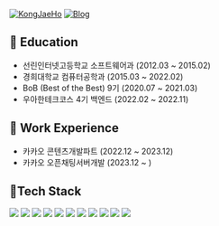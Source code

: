 
[![KongJaeHo](https://img.shields.io/badge/KongJaeHo-0A66C2?style=for-the-badge&logo=LinkedIn&logoColor=white)](https://www.linkedin.com/in/%EC%9E%AC%ED%98%B8-%EA%B3%B5-34333b295/)
[![Blog](https://img.shields.io/badge/Blog-FF5733?style=for-the-badge&logo=Tistory&logoColor=white)](https://jaehhh.tistory.com/)




<!--START_SECTION:waka-->
## 📝 **Education**
- 선린인터넷고등학교 소프트웨어과 (2012.03 ~ 2015.02)
- 경희대학교 컴퓨터공학과 (2015.03 ~ 2022.02)
- BoB (Best of the Best) 9기 (2020.07 ~ 2021.03)
- 우아한테크코스 4기 백엔드 (2022.02 ~ 2022.11)

## 📝 **Work Experience**
- 카카오 콘텐츠개발파트 (2022.12 ~ 2023.12)
- 카카오 오픈채팅서버개발 (2023.12 ~ )

<h2> 🚀Tech Stack</h2>
<div>
<img src="https://img.shields.io/badge/java-007396?style=for-the-badge&logo=java&logoColor=white"> 
<img src="https://img.shields.io/badge/Kotlin-7F52FF?style=for-the-badge&logo=kotlin&logoColor=white"> 
<img src="https://img.shields.io/badge/python-3776AB?style=for-the-badge&logo=python&logoColor=white">
<img src="https://img.shields.io/badge/spring-6DB33F?style=for-the-badge&logo=spring&logoColor=white"> 
<img src="https://img.shields.io/badge/JPA-2EB12F?style=for-the-badge&logo=JPA&logoColor=white"> 
<img src="https://img.shields.io/badge/QueryDsl-232F3E?style=for-the-badge&logo=QueryDsl&logoColor=white"> 
<img src="https://img.shields.io/badge/Jenkins-D24939?style=for-the-badge&logo=Jenkins&logoColor=white"> 
<img src="https://img.shields.io/badge/Flyway-CC0200?style=for-the-badge&logo=Flyway&logoColor=white">
<img src="https://img.shields.io/badge/Restdocs-6DB33F?style=for-the-badge&logo=Restdocs&logoColor=white"> 
<img src="https://img.shields.io/badge/mysql-4479A1?style=for-the-badge&logo=mysql&logoColor=white"> 
<img src="https://img.shields.io/badge/Amazon AWS-232F3E?style=for-the-badge&logo=Amazon AWS&logoColor=white"> 
</div>

